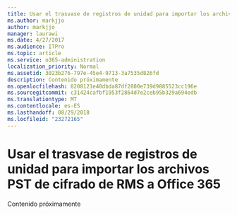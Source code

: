 ```yaml
---
title: Usar el trasvase de registros de unidad para importar los archivos PST de cifrado de RMS a Office 365
ms.author: markjjo
author: markjjo
manager: laurawi
ms.date: 4/27/2017
ms.audience: ITPro
ms.topic: article
ms.service: o365-administration
localization_priority: Normal
ms.assetid: 3023b276-797e-45e4-9713-3a7535d826fd
description: Contenido próximamente
ms.openlocfilehash: 8208121e40dbda87df2800e739d9885523cc196e
ms.sourcegitcommit: c31424cafbf1953f2864d7e2ceb95b329a694edb
ms.translationtype: MT
ms.contentlocale: es-ES
ms.lasthandoff: 08/29/2018
ms.locfileid: "23272165"
---
```

# <a name="use-drive-shipping-to-import-rms-encrypted-pst-files-to-office-365"></a>Usar el trasvase de registros de unidad para importar los archivos PST de cifrado de RMS a Office 365

Contenido próximamente
  

